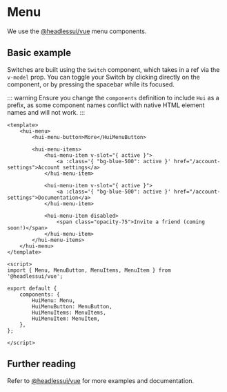 # Menu
We use the [@headlessui/vue](https://headlessui.dev/vue/menu) menu components.

## Basic example
Switches are built using the `Switch` component, which takes in a ref via the `v-model` prop. You can toggle your Switch by clicking directly on the component, or by pressing the spacebar while its focused.

::: warning
Ensure you change the `components` definition to include `Hui` as a prefix, as some component names conflict with native HTML element names and will not work.
:::

```vue
<template>
    <hui-menu>
        <hui-menu-button>More</HuiMenuButton>

        <hui-menu-items>
            <hui-menu-item v-slot="{ active }">
                <a :class='{ "bg-blue-500": active }' href="/account-settings">Account settings</a>
            </hui-menu-item>

            <hui-menu-item v-slot="{ active }">
                <a :class='{ "bg-blue-500": active }' href="/account-settings">Documentation</a>
            </hui-menu-item>

            <hui-menu-item disabled>
                <span class="opacity-75">Invite a friend (coming soon!)</span>
            </hui-menu-item>
        </hui-menu-items>
    </hui-menu>
</template>

<script>
import { Menu, MenuButton, MenuItems, MenuItem } from '@headlessui/vue';

export default {
    components: {
        HuiMenu: Menu,
        HuiMenuButton: MenuButton,
        HuiMenuItems: MenuItems,
        HuiMenuItem: MenuItem,
    },
};

</script>
```

## Further reading
Refer to [@headlessui/vue](https://headlessui.dev/vue/menu) for more examples and documentation.
